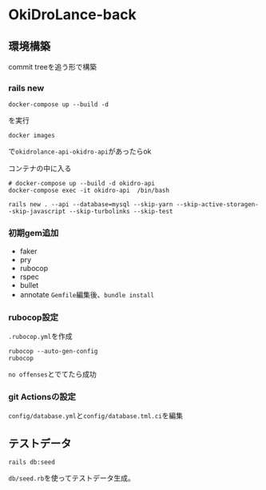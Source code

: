 # OkiDroLance-back
## 環境構築
commit treeを追う形で構築
### rails new
```
docker-compose up --build -d
```
を実行
```
docker images
```
で`okidrolance-api-okidro-api`があったらok

コンテナの中に入る
```
# docker-compose up --build -d okidro-api
docker-compose exec -it okidro-api  /bin/bash
```

```
rails new . --api --database=mysql --skip-yarn --skip-active-storagen--skip-javascript --skip-turbolinks --skip-test
```

### 初期gem追加
- faker
- pry
- rubocop
- rspec
- bullet
- annotate
`Gemfile`編集後、`bundle install`

### rubocop設定
`.rubocop.yml`を作成
```
rubocop --auto-gen-config
rubocop
```
 `no offenses`とでてたら成功

### git Actionsの設定
`config/database.yml`と`config/database.tml.ci`を編集

## テストデータ
```
rails db:seed
```
`db/seed.rb`を使ってテストデータ生成。
